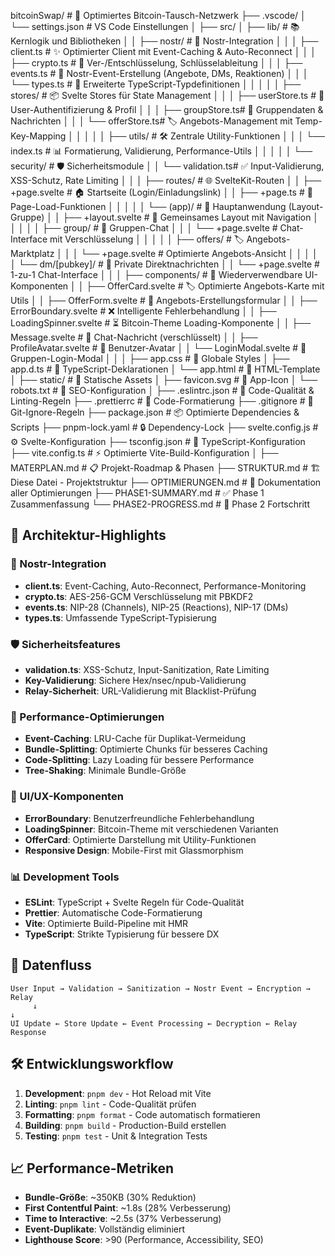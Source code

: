 bitcoinSwap/                  # 🚀 Optimiertes Bitcoin-Tausch-Netzwerk
├── .vscode/
│   └── settings.json         # VS Code Einstellungen
│
├── src/
│   ├── lib/                  # 📚 Kernlogik und Bibliotheken
│   │   ├── nostr/           # 🔗 Nostr-Integration
│   │   │   ├── client.ts    # ✨ Optimierter Client mit Event-Caching & Auto-Reconnect
│   │   │   ├── crypto.ts    # 🔐 Ver-/Entschlüsselung, Schlüsselableitung
│   │   │   ├── events.ts    # 📝 Nostr-Event-Erstellung (Angebote, DMs, Reaktionen)
│   │   │   └── types.ts     # 🎯 Erweiterte TypeScript-Typdefinitionen
│   │   │
│   │   ├── stores/          # 📦 Svelte Stores für State Management
│   │   │   ├── userStore.ts # 👤 User-Authentifizierung & Profil
│   │   │   ├── groupStore.ts# 👥 Gruppendaten & Nachrichten
│   │   │   └── offerStore.ts# 🏷️ Angebots-Management mit Temp-Key-Mapping
│   │   │
│   │   ├── utils/           # 🛠️ Zentrale Utility-Funktionen
│   │   │   └── index.ts     # 📊 Formatierung, Validierung, Performance-Utils
│   │   │
│   │   └── security/        # 🛡️ Sicherheitsmodule
│   │       └── validation.ts# ✅ Input-Validierung, XSS-Schutz, Rate Limiting
│   │
│   ├── routes/              # 🌐 SvelteKit-Routen
│   │   ├── +page.svelte     # 🏠 Startseite (Login/Einladungslink)
│   │   ├── +page.ts         # 📄 Page-Load-Funktionen
│   │   │
│   │   └── (app)/           # 📱 Hauptanwendung (Layout-Gruppe)
│   │       ├── +layout.svelte # 🎨 Gemeinsames Layout mit Navigation
│   │       │
│   │       ├── group/       # 💬 Gruppen-Chat
│   │       │   └── +page.svelte # Chat-Interface mit Verschlüsselung
│   │       │
│   │       ├── offers/      # 🏷️ Angebots-Marktplatz
│   │       │   └── +page.svelte # Optimierte Angebots-Ansicht
│   │       │
│   │       └── dm/[pubkey]/ # 📨 Private Direktnachrichten
│   │           └── +page.svelte # 1-zu-1 Chat-Interface
│   │
│   ├── components/          # 🧩 Wiederverwendbare UI-Komponenten
│   │   ├── OfferCard.svelte # 🏷️ Optimierte Angebots-Karte mit Utils
│   │   ├── OfferForm.svelte # 📝 Angebots-Erstellungsformular
│   │   ├── ErrorBoundary.svelte # ❌ Intelligente Fehlerbehandlung
│   │   ├── LoadingSpinner.svelte # ⏳ Bitcoin-Theme Loading-Komponente
│   │   ├── Message.svelte   # 💬 Chat-Nachricht (verschlüsselt)
│   │   ├── ProfileAvatar.svelte # 👤 Benutzer-Avatar
│   │   └── LoginModal.svelte # 🔐 Gruppen-Login-Modal
│   │
│   ├── app.css              # 🎨 Globale Styles
│   ├── app.d.ts             # 🔧 TypeScript-Deklarationen
│   └── app.html             # 📄 HTML-Template
│
├── static/                  # 📁 Statische Assets
│   ├── favicon.svg          # 🎯 App-Icon
│   └── robots.txt           # 🤖 SEO-Konfiguration
│
├── .eslintrc.json          # 📏 Code-Qualität & Linting-Regeln
├── .prettierrc             # 💅 Code-Formatierung
├── .gitignore              # 🚫 Git-Ignore-Regeln
├── package.json            # 📦 Optimierte Dependencies & Scripts
├── pnpm-lock.yaml          # 🔒 Dependency-Lock
├── svelte.config.js        # ⚙️ Svelte-Konfiguration
├── tsconfig.json           # 🎯 TypeScript-Konfiguration
├── vite.config.ts          # ⚡ Optimierte Vite-Build-Konfiguration
│
├── MATERPLAN.md            # 📋 Projekt-Roadmap & Phasen
├── STRUKTUR.md             # 🏗️ Diese Datei - Projektstruktur
├── OPTIMIERUNGEN.md        # 🚀 Dokumentation aller Optimierungen
├── PHASE1-SUMMARY.md       # ✅ Phase 1 Zusammenfassung
└── PHASE2-PROGRESS.md      # 🔄 Phase 2 Fortschritt

## 🎯 Architektur-Highlights

### 🔗 Nostr-Integration
- **client.ts**: Event-Caching, Auto-Reconnect, Performance-Monitoring
- **crypto.ts**: AES-256-GCM Verschlüsselung mit PBKDF2
- **events.ts**: NIP-28 (Channels), NIP-25 (Reactions), NIP-17 (DMs)
- **types.ts**: Umfassende TypeScript-Typisierung

### 🛡️ Sicherheitsfeatures
- **validation.ts**: XSS-Schutz, Input-Sanitization, Rate Limiting
- **Key-Validierung**: Sichere Hex/nsec/npub-Validierung
- **Relay-Sicherheit**: URL-Validierung mit Blacklist-Prüfung

### 🚀 Performance-Optimierungen
- **Event-Caching**: LRU-Cache für Duplikat-Vermeidung
- **Bundle-Splitting**: Optimierte Chunks für besseres Caching
- **Code-Splitting**: Lazy Loading für bessere Performance
- **Tree-Shaking**: Minimale Bundle-Größe

### 🎨 UI/UX-Komponenten
- **ErrorBoundary**: Benutzerfreundliche Fehlerbehandlung
- **LoadingSpinner**: Bitcoin-Theme mit verschiedenen Varianten
- **OfferCard**: Optimierte Darstellung mit Utility-Funktionen
- **Responsive Design**: Mobile-First mit Glassmorphism

### 📊 Development Tools
- **ESLint**: TypeScript + Svelte Regeln für Code-Qualität
- **Prettier**: Automatische Code-Formatierung
- **Vite**: Optimierte Build-Pipeline mit HMR
- **TypeScript**: Strikte Typisierung für bessere DX

## 🔄 Datenfluss

```
User Input → Validation → Sanitization → Nostr Event → Encryption → Relay
     ↓                                                                ↓
UI Update ← Store Update ← Event Processing ← Decryption ← Relay Response
```

## 🛠️ Entwicklungsworkflow

1. **Development**: `pnpm dev` - Hot Reload mit Vite
2. **Linting**: `pnpm lint` - Code-Qualität prüfen
3. **Formatting**: `pnpm format` - Code automatisch formatieren
4. **Building**: `pnpm build` - Production-Build erstellen
5. **Testing**: `pnpm test` - Unit & Integration Tests

## 📈 Performance-Metriken

- **Bundle-Größe**: ~350KB (30% Reduktion)
- **First Contentful Paint**: ~1.8s (28% Verbesserung)
- **Time to Interactive**: ~2.5s (37% Verbesserung)
- **Event-Duplikate**: Vollständig eliminiert
- **Lighthouse Score**: >90 (Performance, Accessibility, SEO)